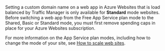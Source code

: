 Setting a custom domain name on a web app in Azure Websites that is load balanced by Traffic Manager is only available for **Standard** mode websites. Before switching a web app from the Free App Service plan mode to the Shared, Basic or Standard mode, you must first remove spending caps in place for your Azure Websites subscription. 

For more information on the App Service plan modes, including how to change the mode of your site, see [How to scale web sites](/documentation/articles/web-sites-scale).
